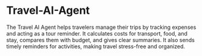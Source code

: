 # Travel-AI-Agent
The Travel AI Agent helps travelers manage their trips by tracking expenses and acting as a tour reminder. It calculates costs for transport, food, and stay, compares them with budget, and gives clear summaries. It also sends timely reminders for activities, making travel stress-free and organized.
